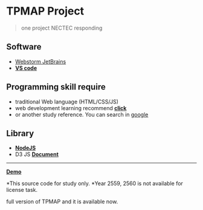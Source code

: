 # TPMAP Project

> one project NECTEC responding

## Software
 - [Webstorm JetBrains](https://www.jetbrains.com/webstorm/)
 - **[VS code](https://code.visualstudio.com/)**
 
## Programming skill require
 - traditional Web language (HTML/CSS/JS)
 - web development learning recommend **[click](https://www.w3schools.com/whatis/)**
 - or another study reference. You can search in [google](https://www.google.com/)
 
## Library
 - **[NodeJS](https://nodejs.org/en/)**
 - D3 JS **[Document](https://github.com/d3/d3)**

______________________________________________________

**[Demo](http://203.185.67.245/tpmap/v2.1/)**

*This source code for study only.
*Year 2559, 2560 is not available for license task.

full version of TPMAP and it is available now.
